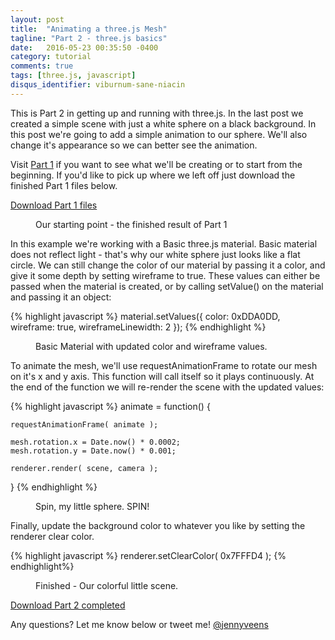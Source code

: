 ```yaml
---
layout: post
title:  "Animating a three.js Mesh"
tagline: "Part 2 - three.js basics"
date:   2016-05-23 00:35:50 -0400
category: tutorial
comments: true
tags: [three.js, javascript]
disqus_identifier: viburnum-sane-niacin
---
```



This is Part 2 in getting up and running with three.js. In the last post we created a simple scene with just a white sphere on a black background. In this post we're going to add a simple animation to our sphere. We'll also change it's appearance so we can better see the animation.   

Visit <a href="/javascript/2016/05/17/simple-scene-three-js.html">Part 1</a> if you want to see what we'll be creating or to start from the beginning. If you'd like to pick up where we left off just download the finished Part 1 files below. 

<p class="download-link">
<a href="/assets/2016/05/three_js/downloads/part1/part_1_end.html" download="three_js_part1_end.html">Download Part 1 files</a>
</p>

<figure>
	<canvas id="part1"></canvas>
	<figcaption>Our starting point - the finished result of Part 1</figcaption>
</figure>

In this example we're working with a Basic three.js material. Basic material does not reflect light - that's why our white sphere just looks like a flat circle. We can still change the color of our material by passing it a color, and give it some depth by setting wireframe to true. These values can either be passed when the material is created, or by calling setValue() on the material and passing it an object: 

{% highlight javascript %}
	material.setValues({
		color: 0xDDA0DD, 
		wireframe: true, 
		wireframeLinewidth: 2
	});
{% endhighlight %}

<figure>
	<canvas id="part2"></canvas>
	<figcaption>Basic Material with updated color and wireframe values.</figcaption>
</figure>

To animate the mesh, we'll use requestAnimationFrame to rotate our mesh on it's x and y axis. This function will call itself so it plays continuously. At the end of the function we will re-render the scene with the updated values: 

{% highlight javascript %}
animate = function() {

	requestAnimationFrame( animate );

	mesh.rotation.x = Date.now() * 0.0002;
	mesh.rotation.y = Date.now() * 0.001;

	renderer.render( scene, camera );

}
{% endhighlight %}

<figure>
	<canvas id="part3"></canvas>
	<figcaption>Spin, my little sphere. SPIN!</figcaption>
</figure>

Finally, update the background color to whatever you like by setting the renderer clear color.

{% highlight javascript %}
renderer.setClearColor( 0x7FFFD4 );
{% endhighlight%}

<figure>
	<canvas id="part4"></canvas>
	<figcaption>Finished - Our colorful little scene.</figcaption>
</figure>

<p class="download-link">
<a href="/assets/2016/05/three_js/downloads/part2/part_2_end.html" download="three_js_part2_end.html">Download Part 2 completed</a>
</p>

Any questions? Let me know below or tweet me! <a href="https://twitter.com/jennyveens">@jennyveens</a>


<script src="https://cdnjs.cloudflare.com/ajax/libs/three.js/r76/three.min.js"></script>

<script>
	var PartOne = {};
	var width2;

	PartOne.camera;
	PartOne.scene;
	PartOne.renderer;
	PartOne.geometry;
	PartOne.material;
	PartOne.mesh;

	console.log(Date.now());

	PartOne.init = function () {

		var my_canvas = document.getElementById('part1');

		if ( (window.innerWidth - 120) > 660 ) {
			width2 = 660;
		} else if (window.innerWidth < 400) {
			width2 = window.innerWidth - 60;
		} else {
			width2 = window.innerWidth - 120;
		}

		PartOne.renderer = new THREE.WebGLRenderer( { canvas: my_canvas } );
		PartOne.renderer.setSize( width2, window.innerHeight/2 );
		PartOne.renderer.setClearColor( 0x000000 );

		PartOne.camera = new THREE.PerspectiveCamera( 75, width2 / (window.innerHeight/2), 1, 2000 );
		PartOne.camera.position.z = 800;

		PartOne.scene = new THREE.Scene();

		PartOne.geometry = new THREE.SphereGeometry( 300, 15, 10 );
		PartOne.material = new THREE.MeshBasicMaterial();

		PartOne.mesh = new THREE.Mesh( PartOne.geometry, PartOne.material );
		
		PartOne.scene.add( PartOne.mesh );

		PartOne.renderer.render( PartOne.scene, PartOne.camera );
	}

	PartOne.init();
	// PartOne.animate();

	PartOne.debounce = function(func, wait, immediate) {
		var timeout;
		return function() {
			var context = this, args = arguments;
			var later = function() {
				timeout = null;
				if (!immediate) func.apply(context, args);
			};
			var callNow = immediate && !timeout;
			clearTimeout(timeout);
			timeout = setTimeout(later, wait);
			if (callNow) func.apply(context, args);
		};
	};

	PartOne.canvasSize = PartOne.debounce(function() {
		// All the taxing stuff you do

		if ( (window.innerWidth - 120) > 660 ) {
			width2 = 660;
		} else if (window.innerWidth < 400) {
			width2 = window.innerWidth - 60;
		} else {
			width2 = window.innerWidth - 120;
		}

		PartOne.camera.aspect = width2 / ( window.innerHeight/2 ) ;
		PartOne.camera.updateProjectionMatrix();

		console.log('PartOne', PartOne.camera.aspect );

		PartOne.renderer.setSize( width2, window.innerHeight/2 );
		PartOne.renderer.render( PartOne.scene, PartOne.camera );

	}, 250);

	var PartTwo = {};

	PartTwo.camera;
	PartTwo.scene;
	PartTwo.renderer;
	PartTwo.geometry;
	PartTwo.material;
	PartTwo.mesh;

	PartTwo.init = function () {

		var my_canvas = document.getElementById('part2');

		if ( (window.innerWidth - 120) > 660 ) {
			width2 = 660;
		} else if (window.innerWidth < 400) {
			width2 = window.innerWidth - 60;
		} else {
			width2 = window.innerWidth - 120;
		}

		PartTwo.renderer = new THREE.WebGLRenderer( { canvas: my_canvas } );
		PartTwo.renderer.setSize( width2, window.innerHeight/2 );
		PartTwo.renderer.setClearColor( 0x000000 );

		PartTwo.camera = new THREE.PerspectiveCamera( 75, width2 / (window.innerHeight/2), 1, 2000 );
		PartTwo.camera.position.z = 800;

		PartTwo.scene = new THREE.Scene();

		PartTwo.geometry = new THREE.SphereGeometry( 300, 15, 10 );
		PartTwo.material = new THREE.MeshBasicMaterial();

		PartTwo.material.setValues({
			color: 0xDDA0DD, 
			wireframe: true, 
			wireframeLinewidth: 2
		});

		PartTwo.mesh = new THREE.Mesh( PartTwo.geometry, PartTwo.material );
		
		PartTwo.scene.add( PartTwo.mesh );

		PartTwo.renderer.render( PartTwo.scene, PartTwo.camera );
	}

	PartTwo.init();
	// PartTwo.animate();

	PartTwo.debounce = function(func, wait, immediate) {
		var timeout;
		return function() {
			var context = this, args = arguments;
			var later = function() {
				timeout = null;
				if (!immediate) func.apply(context, args);
			};
			var callNow = immediate && !timeout;
			clearTimeout(timeout);
			timeout = setTimeout(later, wait);
			if (callNow) func.apply(context, args);
		};
	};

	PartTwo.canvasSize = PartTwo.debounce(function() {
		// All the taxing stuff you do

		if ( (window.innerWidth - 120) > 660 ) {
			width2 = 660;
		} else if (window.innerWidth < 400) {
			width2 = window.innerWidth - 60;
		} else {
			width2 = window.innerWidth - 120;
		}

		PartTwo.camera.aspect = width2 / ( window.innerHeight/2 ) ;
		PartTwo.camera.updateProjectionMatrix();

		console.log('PartTwo', PartTwo.camera.aspect );

		PartTwo.renderer.setSize( width2, window.innerHeight/2 );
		PartTwo.renderer.render( PartTwo.scene, PartTwo.camera );

	}, 250);

	var PartThree = {};

	PartThree.camera;
	PartThree.scene;
	PartThree.renderer;
	PartThree.geometry;
	PartThree.material;
	PartThree.mesh;

	PartThree.init = function () {

		var my_canvas = document.getElementById('part3');

		if ( (window.innerWidth - 120) > 660 ) {
			width2 = 660;
		} else if (window.innerWidth < 400) {
			width2 = window.innerWidth - 60;
		} else {
			width2 = window.innerWidth - 120;
		}

		PartThree.renderer = new THREE.WebGLRenderer( { canvas: my_canvas } );
		PartThree.renderer.setSize( width2, window.innerHeight/2 );
		PartThree.renderer.setClearColor( 0x000000 );

		PartThree.camera = new THREE.PerspectiveCamera( 75, width2 / (window.innerHeight/2), 1, 2000 );
		PartThree.camera.position.z = 800;

		PartThree.scene = new THREE.Scene();

		PartThree.geometry = new THREE.SphereGeometry( 300, 15, 10 );
		PartThree.material = new THREE.MeshBasicMaterial();

		PartThree.material.setValues({
			color: 0xDDA0DD, 
			wireframe: true, 
			wireframeLinewidth: 2
		});

		PartThree.mesh = new THREE.Mesh( PartThree.geometry, PartThree.material );
		
		PartThree.scene.add( PartThree.mesh );

		PartThree.renderer.render( PartThree.scene, PartThree.camera );
	}


	PartThree.animate = function() {

		requestAnimationFrame( PartThree.animate );

		PartThree.mesh.rotation.x = Date.now() * 0.0002;
		PartThree.mesh.rotation.y = Date.now() * 0.001;

		PartThree.renderer.render( PartThree.scene, PartThree.camera );

	}

	PartThree.init();
	PartThree.animate();

	PartThree.debounce = function(func, wait, immediate) {
		var timeout;
		return function() {
			var context = this, args = arguments;
			var later = function() {
				timeout = null;
				if (!immediate) func.apply(context, args);
			};
			var callNow = immediate && !timeout;
			clearTimeout(timeout);
			timeout = setTimeout(later, wait);
			if (callNow) func.apply(context, args);
		};
	};

	PartThree.canvasSize = PartThree.debounce(function() {
		// All the taxing stuff you do

		if ( (window.innerWidth - 120) > 660 ) {
			width2 = 660;
		} else if (window.innerWidth < 400) {
			width2 = window.innerWidth - 60;
		} else {
			width2 = window.innerWidth - 120;
		}

		PartThree.camera.aspect = width2 / ( window.innerHeight/2 ) ;
		PartThree.camera.updateProjectionMatrix();

		console.log('PartThree', PartThree.camera.aspect );

		PartThree.renderer.setSize( width2, window.innerHeight/2 );
		PartThree.renderer.render( PartThree.scene, PartThree.camera );

	}, 250);

	var PartFour = {};
	var width2;

	PartFour.camera;
	PartFour.scene;
	PartFour.renderer;
	PartFour.geometry;
	PartFour.material;
	PartFour.mesh;

	console.log(Date.now());

	PartFour.init = function () {

		var my_canvas = document.getElementById('part4');

		if ( (window.innerWidth - 120) > 660 ) {
			width2 = 660;
		} else if (window.innerWidth < 400) {
			width2 = window.innerWidth - 60;
		} else {
			width2 = window.innerWidth - 120;
		}

		PartFour.renderer = new THREE.WebGLRenderer( { canvas: my_canvas } );
		PartFour.renderer.setSize( width2, window.innerHeight/2 );
		PartFour.renderer.setClearColor( 0x7FFFD4 );

		PartFour.camera = new THREE.PerspectiveCamera( 75, width2 / (window.innerHeight/2), 1, 2000 );
		PartFour.camera.position.z = 800;

		PartFour.scene = new THREE.Scene();

		PartFour.geometry = new THREE.SphereGeometry( 300, 15, 10 );
		PartFour.material = new THREE.MeshBasicMaterial();

		PartFour.material.setValues({
			color: 0xDDA0DD, 
			wireframe: true, 
			wireframeLinewidth: 2
		});

		PartFour.mesh = new THREE.Mesh( PartFour.geometry, PartFour.material );
		
		PartFour.scene.add( PartFour.mesh );

		PartFour.renderer.render( PartFour.scene, PartFour.camera );
	}

	PartFour.animate = function() {

		requestAnimationFrame( PartFour.animate );

		PartFour.mesh.rotation.x = Date.now() * 0.0002;
		PartFour.mesh.rotation.y = Date.now() * 0.001;

		PartFour.renderer.render( PartFour.scene, PartFour.camera );

	}

	PartFour.init();
	PartFour.animate();

	PartFour.debounce = function(func, wait, immediate) {
		var timeout;
		return function() {
			var context = this, args = arguments;
			var later = function() {
				timeout = null;
				if (!immediate) func.apply(context, args);
			};
			var callNow = immediate && !timeout;
			clearTimeout(timeout);
			timeout = setTimeout(later, wait);
			if (callNow) func.apply(context, args);
		};
	};

	PartFour.canvasSize = PartFour.debounce(function() {
		// All the taxing stuff you do

		if ( (window.innerWidth - 120) > 660 ) {
			width2 = 660;
		} else if (window.innerWidth < 400) {
			width2 = window.innerWidth - 60;
		} else {
			width2 = window.innerWidth - 120;
		}

		PartFour.camera.aspect = width2 / ( window.innerHeight/2 ) ;
		PartFour.camera.updateProjectionMatrix();

		console.log('PartFour', PartFour.camera.aspect );

		PartFour.renderer.setSize( width2, window.innerHeight/2 );
		PartFour.renderer.render( PartFour.scene, PartFour.camera );

	}, 250);

	window.addEventListener('resize', PartThree.canvasSize);

	window.addEventListener('resize', PartTwo.canvasSize);

	window.addEventListener('resize', PartOne.canvasSize);

</script>